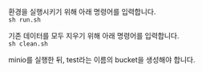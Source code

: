환경을 실행시키기 위해 아래 명령어를 입력합니다.\
`sh run.sh`

기존 데이터를 모두 지우기 위해 아래 명령어를 입력합니다.\
`sh clean.sh`


minio를 실행한 뒤, test라는 이름의 bucket을 생성해야 합니다.
